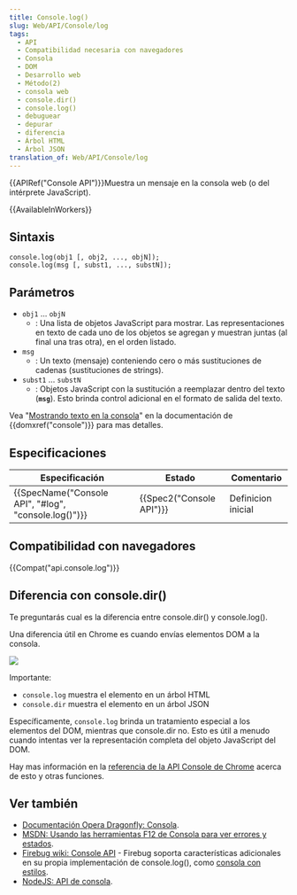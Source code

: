 ```yaml
---
title: Console.log()
slug: Web/API/Console/log
tags:
  - API
  - Compatibilidad necesaria con navegadores
  - Consola
  - DOM
  - Desarrollo web
  - Método(2)
  - consola web
  - console.dir()
  - console.log()
  - debuguear
  - depurar
  - diferencia
  - Árbol HTML
  - Árbol JSON
translation_of: Web/API/Console/log
---
```


{{APIRef("Console API")}}Muestra un mensaje en la consola web (o del intérprete JavaScript).

{{AvailableInWorkers}}

## Sintaxis

```
console.log(obj1 [, obj2, ..., objN]);
console.log(msg [, subst1, ..., substN]);
```

## Parámetros

- `obj1` ... `objN`
  - : Una lista de objetos JavaScript para mostrar. Las representaciones en texto de cada uno de los objetos se agregan y muestran juntas (al final una tras otra), en el orden listado.
- `msg`
  - : Un texto (mensaje) conteniendo cero o más sustituciones de cadenas (sustituciones de strings).
- `subst1` ... `substN`
  - : Objetos JavaScript con la sustitución a reemplazar dentro del texto (**`msg`**). Esto brinda control adicional en el formato de salida del texto.

Vea "[Mostrando texto en la consola](/es/docs/DOM/console#Outputting_text_to_the_console)" en la documentación de {{domxref("console")}} para mas detalles.

## Especificaciones

| Especificación                                                       | Estado                           | Comentario         |
| -------------------------------------------------------------------- | -------------------------------- | ------------------ |
| {{SpecName("Console API", "#log", "console.log()")}} | {{Spec2("Console API")}} | Definicion inicial |

## Compatibilidad con navegadores

{{Compat("api.console.log")}}

## Diferencia con console.dir()

Te preguntarás cual es la diferencia entre console.dir() y console.log().

Una diferencia útil en Chrome es cuando envías elementos DOM a la consola.

![](http://i.imgur.com/DozDcYR.png)

Importante:

- `console.log` muestra el elemento en un árbol HTML
- `console.dir` muestra el elemento en un árbol JSON

Específicamente, `console.log` brinda un tratamiento especial a los elementos del DOM, mientras que console.dir no. Esto es útil a menudo cuando intentas ver la representación completa del objeto JavaScript del DOM.

Hay mas información en la [referencia de la API Console de Chrome](https://developers.google.com/chrome-developer-tools/docs/console-api#consoledirobject) acerca de esto y otras funciones.

## Ver también

- [Documentación Opera Dragonfly: Consola](http://www.opera.com/dragonfly/documentation/console/).
- [MSDN: Usando las herramientas F12 de Consola para ver errores y estados](http://msdn.microsoft.com/library/gg589530).
- [Firebug wiki: Console API](http://getfirebug.com/wiki/index.php/Console_API) - Firebug soporta características adicionales en su propia implementación de console.log(), como [consola con estilos](http://www.softwareishard.com/blog/firebug/firebug-tip-styled-logging/).
- [NodeJS: API de consola](http://nodejs.org/docs/latest/api/console.html#console_console_log_data).
